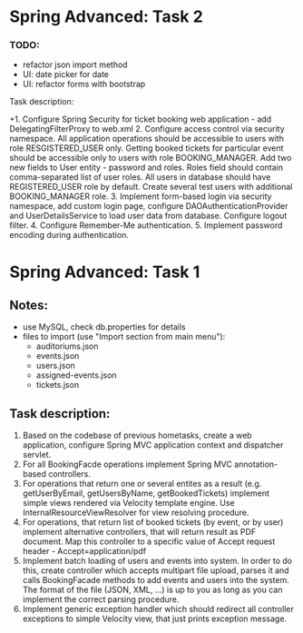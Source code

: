 # Spring Advanced: Task 2

### TODO:
- refactor json import method
- UI: date picker for date
- UI: refactor forms with bootstrap

Task description:

+1. Configure Spring Security for ticket booking web application - add DelegatingFilterProxy to web.xml
2. Configure access control via security namespace.
    All application operations should be accessible to users with role RESGISTERED_USER only.
    Getting booked tickets for particular event should be accessible only to users with role BOOKING_MANAGER.
    Add two new fields to User entity - password and roles. Roles field should contain comma-separated list of user roles.
    All users in database should have REGISTERED_USER role by default.
    Create several test users with additional BOOKING_MANAGER role.
3. Implement form-based login via security namespace, add custom login page, configure DAOAuthenticationProvider
    and UserDetailsService to load user data from database.
    Configure logout filter.
4. Configure Remember-Me authentication.
5. Implement password encoding during authentication.


# Spring Advanced: Task 1

## Notes:
- use MySQL, check db.properties for details
- files to import (use "Import section from main menu"):
    - auditoriums.json
    - events.json
    - users.json
    - assigned-events.json
    - tickets.json


## Task description:
1. Based on the codebase of previous hometasks, create a web application, configure Spring MVC application context and dispatcher servlet.
2. For all BookingFacde operations implement Spring MVC annotation-based controllers.
3. For operations that return one or several entites as a result (e.g. getUserByEmail, getUsersByName, getBookedTickets) implement simple views rendered via Velocity template engine. Use InternalResourceViewResolver for view resolving procedure.
4. For operations, that return list of booked tickets (by event, or by user) implement alternative controllers, that will return result as PDF document. Map this controller to a specific value of Accept request header  - Accept=application/pdf
5. Implement batch loading of users and events into system. In order to do this, create controller which accepts multipart file upload, parses it and calls BookingFacade methods to add events and users into the system. The format of the file (JSON, XML, ...) is up to you as long as you can implement the correct parsing procedure.
6. Implement generic exception handler which should redirect all controller exceptions to simple Velocity view, that just prints exception message.
